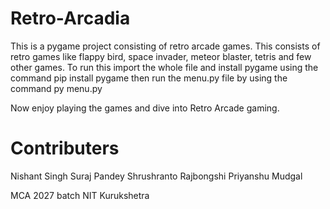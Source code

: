 # Retro-Arcadia
This is a pygame project consisting of retro arcade games.
This consists of retro games like flappy bird, space invader, meteor blaster, tetris and few other games.
To run this import the whole file and install pygame using the command
pip install pygame
then run the menu.py file by using the command
py menu.py

Now enjoy playing the games and dive into Retro Arcade gaming.

# Contributers
Nishant Singh
Suraj Pandey
Shrushranto Rajbongshi
Priyanshu Mudgal

MCA 2027 batch NIT Kurukshetra
